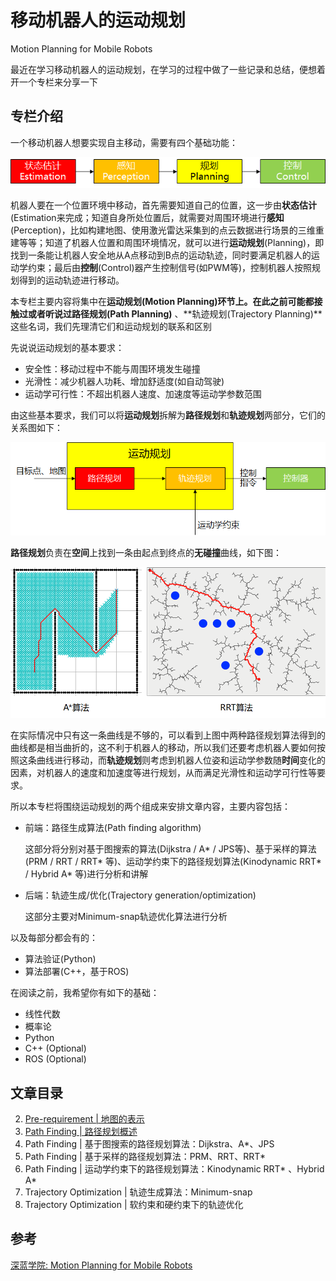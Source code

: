# 移动机器人的运动规划

Motion Planning for Mobile Robots

最近在学习移动机器人的运动规划，在学习的过程中做了一些记录和总结，便想着开一个专栏来分享一下

## 专栏介绍

一个移动机器人想要实现自主移动，需要有四个基础功能：

<img src="img/00-专栏介绍/01-基础功能.png" alt="01-基础功能" style="zoom:80%;" />

机器人要在一个位置环境中移动，首先需要知道自己的位置，这一步由**状态估计**(Estimation来完成；知道自身所处位置后，就需要对周围环境进行**感知**(Perception)，比如构建地图、使用激光雷达采集到的点云数据进行场景的三维重建等等；知道了机器人位置和周围环境情况，就可以进行**运动规划**(Planning)，即找到一条能让机器人安全地从A点移动到B点的运动轨迹，同时要满足机器人的运动学约束；最后由**控制**(Control)器产生控制信号(如PWM等)，控制机器人按照规划得到的运动轨迹进行移动。

本专栏主要内容将集中在**运动规划(Motion Planning)**环节上。在此之前可能都接触过或者听说过**路径规划(Path Planning)** 、**轨迹规划(Trajectory Planning)**这些名词，我们先理清它们和运动规划的联系和区别

先说说运动规划的基本要求：

- 安全性：移动过程中不能与周围环境发生碰撞
- 光滑性：减少机器人功耗、增加舒适度(如自动驾驶)
- 运动学可行性：不超出机器人速度、加速度等运动学参数范围

由这些基本要求，我们可以将**运动规划**拆解为**路径规划**和**轨迹规划**两部分，它们的关系图如下：

<img src="img/00-专栏介绍/02-运动路径轨迹规划.png" alt="02-运动路径轨迹规划" style="zoom:80%;" />

**路径规划**负责在**空间**上找到一条由起点到终点的**无碰撞**曲线，如下图：

<img src="img/00-专栏介绍/03-路径规划示例.png" alt="03-路径规划示例" style="zoom: 67%;" />

在实际情况中只有这一条曲线是不够的，可以看到上图中两种路径规划算法得到的曲线都是相当曲折的，这不利于机器人的移动，所以我们还要考虑机器人要如何按照这条曲线进行移动，而**轨迹规划**则考虑到机器人位姿和运动学参数随**时间**变化的因素，对机器人的速度和加速度等进行规划，从而满足光滑性和运动学可行性等要求。

所以本专栏将围绕运动规划的两个组成来安排文章内容，主要内容包括：

- 前端：路径生成算法(Path finding algorithm)

  这部分将分别对基于图搜索的算法(Dijkstra / A* / JPS等)、基于采样的算法(PRM / RRT / RRT* 等)、运动学约束下的路径规划算法(Kinodynamic RRT* / Hybrid A* 等)进行分析和讲解

- 后端：轨迹生成/优化(Trajectory generation/optimization)

  这部分主要对Minimum-snap轨迹优化算法进行分析

以及每部分都会有的：

- 算法验证(Python)
- 算法部署(C++，基于ROS)

在阅读之前，我希望你有如下的基础：

- 线性代数
- 概率论
- Python
- C++ (Optional)
- ROS (Optional)

## 文章目录

2. [Pre-requirement | 地图的表示](./01-地图的表示.md)
2. [Path Finding | 路径规划概述](./02-路径规划概述.md)
3. Path Finding | 基于图搜索的路径规划算法：Dijkstra、A*、JPS
4. Path Finding | 基于采样的路径规划算法：PRM、RRT、RRT* 
5. Path Finding | 运动学约束下的路径规划算法：Kinodynamic RRT* 、Hybrid A* 
6. Trajectory Optimization | 轨迹生成算法：Minimum-snap
7. Trajectory Optimization | 软约束和硬约束下的轨迹优化



## 参考

[深蓝学院: Motion Planning for Mobile Robots](https://www.shenlanxueyuan.com/course/233)